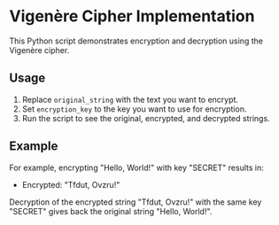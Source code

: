 # Vigenère Cipher Implementation

This Python script demonstrates encryption and decryption using the Vigenère cipher.

## Usage

1. Replace `original_string` with the text you want to encrypt.
2. Set `encryption_key` to the key you want to use for encryption.
3. Run the script to see the original, encrypted, and decrypted strings.

## Example

For example, encrypting "Hello, World!" with key "SECRET" results in:
- Encrypted: "Tfdut, Ovzru!"

Decryption of the encrypted string "Tfdut, Ovzru!" with the same key "SECRET" gives back the original string "Hello, World!".
